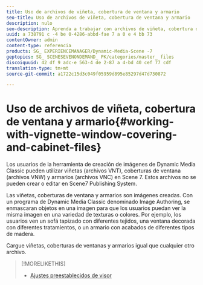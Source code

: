 ```yaml
---
title: Uso de archivos de viñeta, cobertura de ventana y armario
seo-title: Uso de archivos de viñeta, cobertura de ventana y armario
description: nulo
seo-description: Aprenda a trabajar con archivos de viñeta, cobertura de ventana y armario.
uuid: a 738791 c -4 be 0-4286-abbd-fae 7 a 0 e 4 bb 73
contentOwner: admin
content-type: referencia
products: SG_ EXPERIENCEMANAGER/Dynamic-Media-Scene -7
geptopics: SG_ SCENESEVENONDEMAND_ PK/categories/master_ files
discoiquuid: 42 df 9 adc-e 563-4 de 2-87 a 4-bd 40 cef 77 cdf
translation-type: tm+mt
source-git-commit: a1722c15d3c049f05959d895e85297d47d730872

---
```



# Uso de archivos de viñeta, cobertura de ventana y armario{#working-with-vignette-window-covering-and-cabinet-files}

Los usuarios de la herramienta de creación de imágenes de Dynamic Media Classic pueden utilizar viñetas (archivos VNT), coberturas de ventana (archivos VNW) y armarios (archivos VNC) en Scene 7. Estos archivos no se pueden crear o editar en Scene7 Publishing System.

Las viñetas, coberturas de ventana y armarios son imágenes creadas. Con un programa de Dynamic Media Classic denominado Image Authoring, se enmascaran objetos en una imagen para que los usuarios puedan ver la misma imagen en una variedad de texturas o colores. Por ejemplo, los usuarios ven un sofá tapizado con diferentes tejidos, una ventana decorada con diferentes tratamientos, o un armario con acabados de diferentes tipos de madera.

Cargue viñetas, coberturas de ventanas y armarios igual que cualquier otro archivo.

>[!MORELIKETHIS]
>
>* [Ajustes preestablecidos de visor](application-setup.md#viewer_presets)

